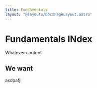 ```yaml
---
title: Fundamentals
layout: "@layouts/DocsPageLayout.astro"
---
```


# Fundamentals INdex

Whatever content

## We want

asdpafj